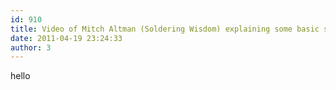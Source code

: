 ```yaml
---
id: 910
title: Video of Mitch Altman (Soldering Wisdom) explaining some basic soldering techniques
date: 2011-04-19 23:24:33
author: 3
---
```


hello